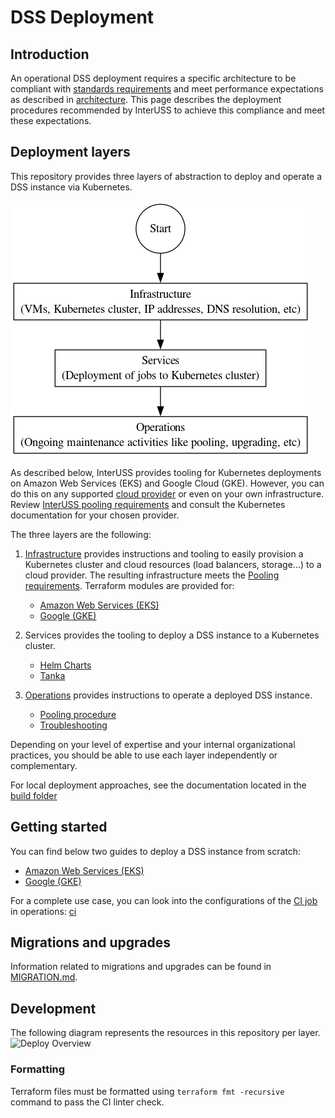 # DSS Deployment

## Introduction

An operational DSS deployment requires a specific architecture to be compliant with [standards requirements](../README.md#standards-and-regulations) and meet performance expectations as described in [architecture](./architecture.md).  This page describes the deployment procedures recommended by InterUSS to achieve this compliance and meet these expectations.

## Deployment layers

This repository provides three layers of abstraction to deploy and operate a DSS instance via Kubernetes.

![Deployment layers](../assets/deployment_layers.png)

As described below, InterUSS provides tooling for Kubernetes deployments on Amazon Web Services (EKS) and Google Cloud (GKE).
However, you can do this on any supported [cloud provider](https://kubernetes.io/docs/concepts/cluster-administration/cloud-providers/) or even on your own infrastructure.
Review [InterUSS pooling requirements](./architecture.md#objective) and consult the Kubernetes documentation for your chosen provider.

The three layers are the following:

1. [Infrastructure](./infrastructure) provides instructions and tooling to easily provision a Kubernetes cluster and cloud resources (load balancers, storage...) to a cloud provider. The resulting infrastructure meets the [Pooling requirements](./architecture.md#objective).
Terraform modules are provided for:
   - [Amazon Web Services (EKS)](infrastructure/modules/terraform-aws-dss)
   - [Google (GKE)](infrastructure/modules/terraform-google-dss)

1. Services provides the tooling to deploy a DSS instance to a Kubernetes cluster.
   - [Helm Charts](services/helm-charts/dss)
   - [Tanka](services/tanka)

1. [Operations](./operations) provides instructions to operate a deployed DSS instance.
   - [Pooling procedure](./operations/README.md#pooling-procedure)
   - [Troubleshooting](./operations/troubleshooting.md)

Depending on your level of expertise and your internal organizational practices, you should be able to use each layer independently or complementary.

For local deployment approaches, see the documentation located in the [build folder](../build/README.md#deployment-options)

## Getting started

You can find below two guides to deploy a DSS instance from scratch:
- [Amazon Web Services (EKS)](infrastructure/modules/terraform-aws-dss/README.md#Getting-started)
- [Google (GKE)](infrastructure/modules/terraform-google-dss/README.md#Getting-started)

For a complete use case, you can look into the configurations of the [CI job](../.github/workflows/dss-deploy.yml) in operations: [ci](operations/ci)

## Migrations and upgrades

Information related to migrations and upgrades can be found in [MIGRATION.md](MIGRATION.md).

## Development

The following diagram represents the resources in this repository per layer.
![Deploy Overview](../assets/generated/deploy_overview.png)

### Formatting

Terraform files must be formatted using `terraform fmt -recursive` command to pass the CI linter check.
